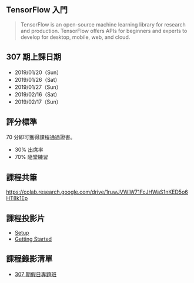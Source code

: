 ## TensorFlow 入門

> TensorFlow is an open-source machine learning library for research and production. TensorFlow offers APIs for beginners and experts to develop for desktop, mobile, web, and cloud.

## 307 期上課日期

- 2019/01/20（Sun）
- 2019/01/26（Sat）
- 2019/01/27（Sun）
- 2019/02/16（Sat）
- 2019/02/17（Sun）

## 評分標準

70 分即可獲得課程通過證書。

- 30% 出席率
- 70% 隨堂練習

## 課程共筆

<https://colab.research.google.com/drive/1ruwJVWlW71FcJHWaS1nKED5o6HT8k1Ep>

## 課程投影片

- [Setup](setup.slides.html)
- [Getting Started](getting-started.slides.html)

## 課程錄影清單

- [307 期假日專題班]()